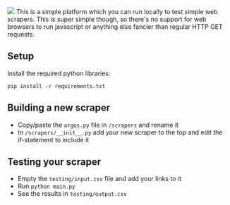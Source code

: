 ![](https://i.imgur.com/VsUwCLR.png)
This is a simple platform which you can run locally to test simple web scrapers. This is super simple though, so there's no support for web browsers to run javascript or anything else fancier than regular HTTP GET requests.

## Setup
Install the required python libraries:
```
pip install -r requirements.txt 
```

## Building a new scraper
- Copy/paste the `argos.py` file in `/scrapers` and rename it
- In `/scrapers/__init__.py` add your new scraper to the top and edit the if-statement to include it

## Testing your scraper
- Empty the `testing/input.csv` file and add your links to it
- Run `python main.py`
- See the results in `testing/output.csv`